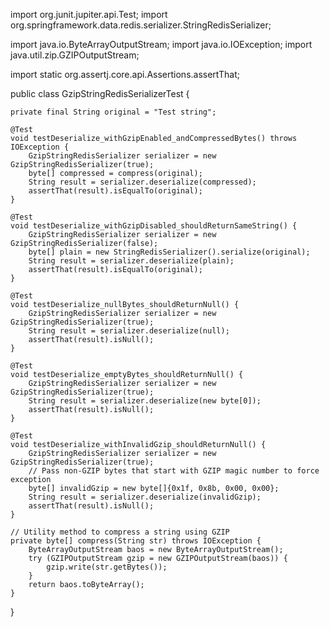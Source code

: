 import org.junit.jupiter.api.Test;
import org.springframework.data.redis.serializer.StringRedisSerializer;

import java.io.ByteArrayOutputStream;
import java.io.IOException;
import java.util.zip.GZIPOutputStream;

import static org.assertj.core.api.Assertions.assertThat;

public class GzipStringRedisSerializerTest {

    private final String original = "Test string";

    @Test
    void testDeserialize_withGzipEnabled_andCompressedBytes() throws IOException {
        GzipStringRedisSerializer serializer = new GzipStringRedisSerializer(true);
        byte[] compressed = compress(original);
        String result = serializer.deserialize(compressed);
        assertThat(result).isEqualTo(original);
    }

    @Test
    void testDeserialize_withGzipDisabled_shouldReturnSameString() {
        GzipStringRedisSerializer serializer = new GzipStringRedisSerializer(false);
        byte[] plain = new StringRedisSerializer().serialize(original);
        String result = serializer.deserialize(plain);
        assertThat(result).isEqualTo(original);
    }

    @Test
    void testDeserialize_nullBytes_shouldReturnNull() {
        GzipStringRedisSerializer serializer = new GzipStringRedisSerializer(true);
        String result = serializer.deserialize(null);
        assertThat(result).isNull();
    }

    @Test
    void testDeserialize_emptyBytes_shouldReturnNull() {
        GzipStringRedisSerializer serializer = new GzipStringRedisSerializer(true);
        String result = serializer.deserialize(new byte[0]);
        assertThat(result).isNull();
    }

    @Test
    void testDeserialize_withInvalidGzip_shouldReturnNull() {
        GzipStringRedisSerializer serializer = new GzipStringRedisSerializer(true);
        // Pass non-GZIP bytes that start with GZIP magic number to force exception
        byte[] invalidGzip = new byte[]{0x1f, 0x8b, 0x00, 0x00};
        String result = serializer.deserialize(invalidGzip);
        assertThat(result).isNull();
    }

    // Utility method to compress a string using GZIP
    private byte[] compress(String str) throws IOException {
        ByteArrayOutputStream baos = new ByteArrayOutputStream();
        try (GZIPOutputStream gzip = new GZIPOutputStream(baos)) {
            gzip.write(str.getBytes());
        }
        return baos.toByteArray();
    }
}